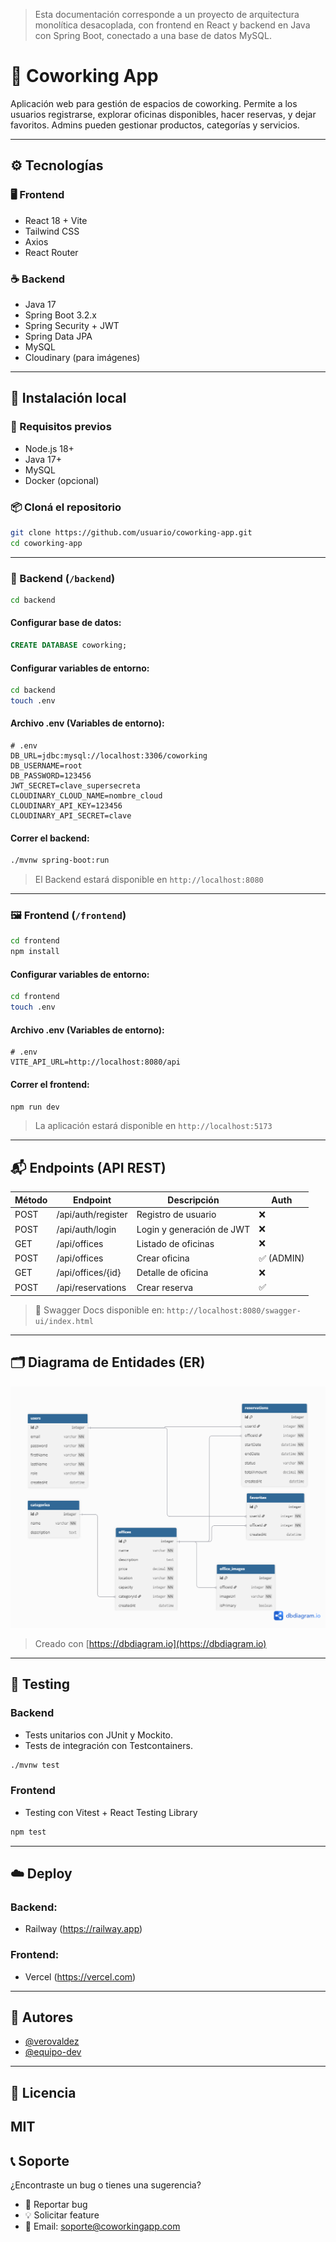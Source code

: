 > Esta documentación corresponde a un proyecto de arquitectura monolítica desacoplada, con frontend en React y backend en Java con Spring Boot, conectado a una base de datos MySQL.

# 🏢 Coworking App

Aplicación web para gestión de espacios de coworking. Permite a los usuarios registrarse, explorar oficinas disponibles, hacer reservas, y dejar favoritos. Admins pueden gestionar productos, categorías y servicios.

---

## ⚙️ Tecnologías

### 🖥️ Frontend
- React 18 + Vite
- Tailwind CSS
- Axios
- React Router

### ☕ Backend
- Java 17
- Spring Boot 3.2.x
- Spring Security + JWT
- Spring Data JPA
- MySQL
- Cloudinary (para imágenes)

---

## 🚀 Instalación local

### 🧩 Requisitos previos
- Node.js 18+
- Java 17+
- MySQL
- Docker (opcional)

### 📦 Cloná el repositorio
```bash
git clone https://github.com/usuario/coworking-app.git
cd coworking-app
```

---

### 📁 Backend (`/backend`)

```bash
cd backend
```

#### Configurar base de datos:
```sql
CREATE DATABASE coworking;
```
#### Configurar variables de entorno:
```bash
cd backend
touch .env
```
#### Archivo .env (Variables de entorno):
```dotenv
# .env
DB_URL=jdbc:mysql://localhost:3306/coworking
DB_USERNAME=root
DB_PASSWORD=123456
JWT_SECRET=clave_supersecreta
CLOUDINARY_CLOUD_NAME=nombre_cloud
CLOUDINARY_API_KEY=123456
CLOUDINARY_API_SECRET=clave
```
#### Correr el backend:
```bash
./mvnw spring-boot:run
```
> El Backend estará disponible en `http://localhost:8080`
---

### 🖼️ Frontend (`/frontend`)

```bash
cd frontend
npm install
```
#### Configurar variables de entorno:
```bash
cd frontend
touch .env
```
#### Archivo .env (Variables de entorno):
```dotenv
# .env
VITE_API_URL=http://localhost:8080/api
```
#### Correr el frontend:
```bash
npm run dev
```
> La aplicación estará disponible en `http://localhost:5173`
---

## 📬 Endpoints (API REST)

| Método | Endpoint                    | Descripción                           | Auth |
|--------|-----------------------------|---------------------------------------|------|
| POST   | /api/auth/register          | Registro de usuario                   | ❌   |
| POST   | /api/auth/login             | Login y generación de JWT             | ❌   |
| GET    | /api/offices                | Listado de oficinas                   | ❌   |
| POST   | /api/offices                | Crear oficina                         | ✅ (ADMIN) |
| GET    | /api/offices/{id}          | Detalle de oficina                    | ❌   |
| POST   | /api/reservations           | Crear reserva                         | ✅   |

> 📌 Swagger Docs disponible en: `http://localhost:8080/swagger-ui/index.html`

---

## 🗂️ Diagrama de Entidades (ER)

![ER](./docs/entities.png)

> Creado con [https://dbdiagram.io](https://dbdiagram.io)

---

## 🧪 Testing

### Backend
- Tests unitarios con JUnit y Mockito.
- Tests de integración con Testcontainers.

```bash
./mvnw test
```

### Frontend
- Testing con Vitest + React Testing Library

```bash
npm test
```

---

## ☁️ Deploy

### Backend:
- Railway (https://railway.app)

### Frontend:
- Vercel (https://vercel.com)

---

## 👤 Autores

- [@verovaldez](https://github.com/verovaldez)
- [@equipo-dev](https://github.com/equipo-dev)

---

## 📄 Licencia
MIT
---

## 📞 Soporte
¿Encontraste un bug o tienes una sugerencia?

- 🐛 Reportar bug
- 💡 Solicitar feature
- 📧 Email: soporte@coworkingapp.com